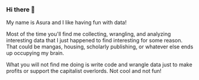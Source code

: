 ### Hi there 👋

My name is Asura and I like having fun with data!

Most of the time you'll find me collecting, wrangling, and analyzing interesting data that I just happened to find interesting for some reason. That could be mangas, housing, scholarly publishing, or whatever else ends up occupying my brain.

What you will not find me doing is write code and wrangle data just to make profits or support the capitalist overlords. Not cool and not fun!

